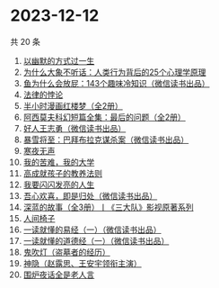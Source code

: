 # 2023-12-12

共 20 条

<!-- BEGIN WEREAD -->
<!-- 最后更新时间 2023-12-12 03:02:39 +0800 -->
1. [以幽默的方式过一生](https://weread.qq.com/web/bookDetail/cbd32140813ab8472g01991a)
1. [为什么大象不听话：人类行为背后的25个心理学原理](https://weread.qq.com/web/bookDetail/5f3329f0813ab7731g010015)
1. [鱼为什么会放屁：143个趣味冷知识（微信读书出品）](https://weread.qq.com/web/bookDetail/ad232cf0813ab861eg0152c5)
1. [法律的悖论](https://weread.qq.com/web/bookDetail/48032000813ab8616g0176c9)
1. [半小时漫画红楼梦（全2册）](https://weread.qq.com/web/bookDetail/2c432520813ab85f8g0186ca)
1. [阿西莫夫科幻短篇全集：最后的问题（全2册）](https://weread.qq.com/web/bookDetail/10a32d30813ab85f8g0175ac)
1. [好人王志勇（微信读书出品）](https://weread.qq.com/web/bookDetail/85432e10813ab85eag0195be)
1. [暴雪将至：巴拜布拉克谋杀案（微信读书出品）](https://weread.qq.com/web/bookDetail/a3f32740813ab860cg0109b8)
1. [寒夜无声](https://weread.qq.com/web/bookDetail/50c322f0813ab8601g015335)
1. [我的苦难，我的大学](https://weread.qq.com/web/bookDetail/264328b05cdf13264eb269c)
1. [高成就孩子的教养法则](https://weread.qq.com/web/bookDetail/c7132dd07237fc7ac7119e8)
1. [我要闪闪发亮的人生](https://weread.qq.com/web/bookDetail/28132540813ab7b1bg010786)
1. [吾心欢喜，即是归处（微信读书出品）](https://weread.qq.com/web/bookDetail/cad32210813ab83e5g016fb8)
1. [深蓝的故事（全3册）丨《三大队》影视原著系列](https://weread.qq.com/web/bookDetail/e3f329d0813ab6f9bg018b89)
1. [人间椅子](https://weread.qq.com/web/bookDetail/db9324605b8188db9f7b411)
1. [一读就懂的易经（一）（微信读书出品）](https://weread.qq.com/web/bookDetail/89d32d90813ab85c3g010752)
1. [一读就懂的道德经（一）（微信读书出品）](https://weread.qq.com/web/bookDetail/19d32440813ab83d8g0152c9)
1. [鬼吹灯（盗墓者的经历）](https://weread.qq.com/web/bookDetail/c8532e60581277c852d02a1)
1. [神隐（赵露思、王安宇领衔主演）](https://weread.qq.com/web/bookDetail/32932110720abf4a3292ab1)
1. [围炉夜话全是老人言](https://weread.qq.com/web/bookDetail/6ba32600813ab84b0g017b80)
<!-- END WEREAD -->